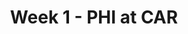 ---
layout: game
title: Week 1 - PHI at CAR
season: 2009
game_id: 2009_01_PHI_CAR
away_team: PHI
home_team: CAR
---